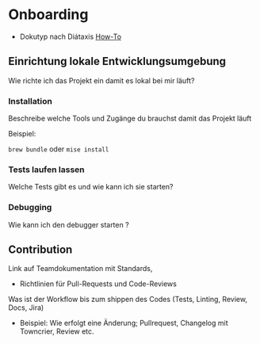 # Onboarding

- Dokutyp nach Diátaxis [How-To](glossary.md#how-to)

## Einrichtung lokale Entwicklungsumgebung

Wie richte ich das Projekt ein damit es lokal bei mir läuft?

### Installation

Beschreibe welche Tools und Zugänge du brauchst damit das Projekt läuft

Beispiel:

`brew bundle` oder `mise install`

### Tests laufen lassen 

Welche Tests gibt es und wie kann ich sie starten?

### Debugging 

Wie kann ich den debugger starten ?

## Contribution 

Link auf Teamdokumentation mit Standards,

- Richtlinien für Pull-Requests und Code-Reviews

Was ist der Workflow bis zum shippen des Codes (Tests, Linting, Review,
Docs, Jira)

- Beispiel: Wie erfolgt eine Änderung; Pullrequest, Changelog mit
    Towncrier, Review etc.
